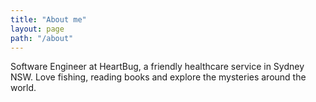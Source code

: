 ```yaml
---
title: "About me"
layout: page
path: "/about"
---
```


Software Engineer at HeartBug, a friendly healthcare service in Sydney NSW. Love fishing, reading books and explore the mysteries around the world.